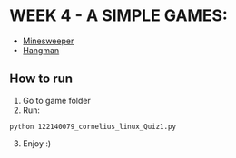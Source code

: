 # WEEK 4 - A SIMPLE GAMES:
- [Minesweeper](minesweeper/)
- [Hangman](hangman/)

## How to run
1. Go to game folder
2. Run:
```cli
python 122140079_cornelius_linux_Quiz1.py
```
3. Enjoy :)